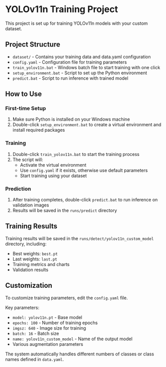 # YOLOv11n Training Project

This project is set up for training YOLOv11n models with your custom dataset.

## Project Structure
- `dataset/` - Contains your training data and data.yaml configuration
- `config.yaml` - Configuration file for training parameters
- `train_yolov11n.bat` - Windows batch file to start training with one click
- `setup_environment.bat` - Script to set up the Python environment
- `predict.bat` - Script to run inference with trained model

## How to Use

### First-time Setup
1. Make sure Python is installed on your Windows machine
2. Double-click `setup_environment.bat` to create a virtual environment and install required packages

### Training
1. Double-click `train_yolov11n.bat` to start the training process
2. The script will:
   - Activate the virtual environment
   - Use `config.yaml` if it exists, otherwise use default parameters
   - Start training using your dataset

### Prediction
1. After training completes, double-click `predict.bat` to run inference on validation images
2. Results will be saved in the `runs/predict` directory

## Training Results
Training results will be saved in the `runs/detect/yolov11n_custom_model` directory, including:
- Best weights: `best.pt`
- Last weights: `last.pt`
- Training metrics and charts
- Validation results

## Customization
To customize training parameters, edit the `config.yaml` file.

Key parameters:
- `model: yolov11n.pt` - Base model
- `epochs: 100` - Number of training epochs
- `imgsz: 640` - Image size for training
- `batch: 16` - Batch size
- `name: yolov11n_custom_model` - Name of the output model
- Various augmentation parameters

The system automatically handles different numbers of classes or class names defined in `data.yaml`.